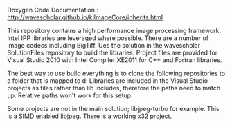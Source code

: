 Doxygen Code Documentation :  http://wavescholar.github.io/klImageCore/inherits.html

This repository contains a high performance image processing framework. Intel IPP libraries are leveraged where possible. There are a number of image codecs including BigTiff.  Ues the solution in the wavescholar SolutionFiles repository to build the libraries. Project files are provided for Visual Studio 2010 with Intel Compiler XE2011 for C++ and Fortran libraries. 

The best way to use build everything is to clone the following repositories to a folder that is mapped to d:  Libraries are included in the Visual Studio projects as files rather than lib includes,  therefore the paths need to match up.  Relative paths won't work for this setup.  

Some projects are not in the main solution; libjpeg-turbo for example.  This is a SIMD enabled libjpeg.  There is a working x32 project. 
  

  
